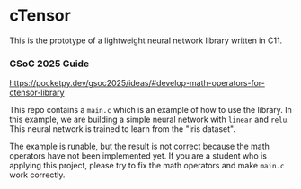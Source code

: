 # cTensor
 
This is the prototype of a lightweight neural network library written in C11.

### GSoC 2025 Guide

https://pocketpy.dev/gsoc2025/ideas/#develop-math-operators-for-ctensor-library

This repo contains a `main.c` which is an example of how to use the library.
In this example, we are building a simple neural network with `linear` and `relu`.
This neural network is trained to learn from the "iris dataset".

The example is runable, but the result is not correct because the math operators have not been
implemented yet. If you are a student who is applying this project, please try to fix the math operators and make `main.c` work correctly.